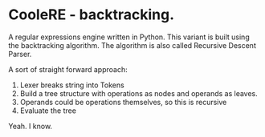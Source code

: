 # CooleRE - backtracking.

A regular expressions engine written in Python.
This variant is built using the backtracking algorithm.
The algorithm is also called Recursive Descent Parser.

A sort of straight forward approach:
1. Lexer breaks string into Tokens
1. Build a tree structure with operations as nodes and operands as leaves.
  1. Operands could be operations themselves, so this is recursive
1. Evaluate the tree 

Yeah. I know.
